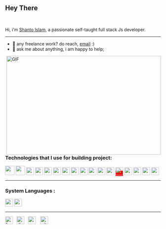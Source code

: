 <h2 >Hey There</h2> 

<br />

Hi, i'm [Shanto Islam](), a passionate self-taught full stack Js developer. 
<hr>

- 💼 any freelance work? do reach, [email](mailto:ishanto412@gmail.com) :)
- 💬 ask me about anything, i am happy to help;
<img align="right" alt="GIF" src="https://raw.githubusercontent.com/shantoislam6/shantoislam6/main/code.gif" width="500" height="320" />
<h2></h2>
<h3>Technologies that I use for building project: </h3>  

<code><img height="30" src="https://raw.githubusercontent.com/shantoislam6/shantoislam6/main/raw_static-main/html.svg"></code>
<code><img height="30" src="https://raw.githubusercontent.com/shantoislam6/shantoislam6/main/raw_static-main/css.svg"></code>
<code><img height="25" src="https://raw.githubusercontent.com/shantoislam6/shantoislam6/main/raw_static-main/sass.svg"></code>
<code><img height="25" src="https://raw.githubusercontent.com/shantoislam6/shantoislam6/main/raw_static-main/javascript.svg"></code>
<code><img height="25" src="https://raw.githubusercontent.com/shantoislam6/shantoislam6/main/raw_static-main/typescript.svg"></code>
<code><img height="25" src="https://raw.githubusercontent.com/shantoislam6/shantoislam6/main/raw_static-main/react.svg"></code>
<code><img height="25" src="https://raw.githubusercontent.com/shantoislam6/shantoislam6/main/raw_static-main/vuejs.svg"></code>
<code><img height="25" src="https://raw.githubusercontent.com/shantoislam6/shantoislam6/main/raw_static-main/redux.svg"></code>
<code><img height="25" src="https://raw.githubusercontent.com/shantoislam6/shantoislam6/main/raw_static-main/firebase.svg"></code>
<code><img height="25" src="https://raw.githubusercontent.com/shantoislam6/shantoislam6/main/raw_static-main/nodejs.svg"></code>
<code><img height="25" src="https://raw.githubusercontent.com/shantoislam6/shantoislam6/main/raw_static-main/graphql.svg"></code>
<code><img height="25" src="https://raw.githubusercontent.com/shantoislam6/shantoislam6/main/raw_static-main/mysql.svg"></code>
<span style="background:red"><img bgcolor="red" height="25" src="https://raw.githubusercontent.com/shantoislam6/shantoislam6/main/raw_static-main/mongodb.svg"></span>
<code><img height="25" src="https://raw.githubusercontent.com/shantoislam6/shantoislam6/main/raw_static-main/git.svg"></code>
<code><img height="25" src="https://raw.githubusercontent.com/shantoislam6/shantoislam6/main/raw_static-main/webpack.svg"></code>
<code><img height="25" src="https://raw.githubusercontent.com/shantoislam6/shantoislam6/main/raw_static-main/php.svg"></code>
<code><img height="25" src="https://raw.githubusercontent.com/shantoislam6/shantoislam6/main/raw_static-main/python.svg"></code>


<hr/>
<h3>System Languages :  </h3>
<code><img height="25" src="https://raw.githubusercontent.com/shantoislam6/shantoislam6/main/raw_static-main/c.svg"></code>
<code><img height="25" src="https://raw.githubusercontent.com/shantoislam6/shantoislam6/main/raw_static-main/rust.svg"></code>


<hr/>
<a href="https://www.facebook.com/profile.php?id=100079545008045/" ><img width="25" src="https://raw.githubusercontent.com/shantoislam6/shantoislam6/main/raw_static-main/fb.svg" alt="facebook"></a>&nbsp;&nbsp;
<a href="https://discord.gg/MGJshmpj" ><img width="25" src="https://raw.githubusercontent.com/shantoislam6/shantoislam6/main/raw_static-main/discord.svg" alt="discord"></a>&nbsp;&nbsp;
<a href="https://codepen.io/shantoislam6/" ><img width="25" src="https://raw.githubusercontent.com/shantoislam6/shantoislam6/main/raw_static-main/codepen.svg" alt="codepen"></a>
&nbsp;&nbsp;
<a href="https://github.com/shantoislam6/" ><img width="25" src="https://raw.githubusercontent.com/shantoislam6/shantoislam6/main/raw_static-main/github.svg" alt="github"></a>

